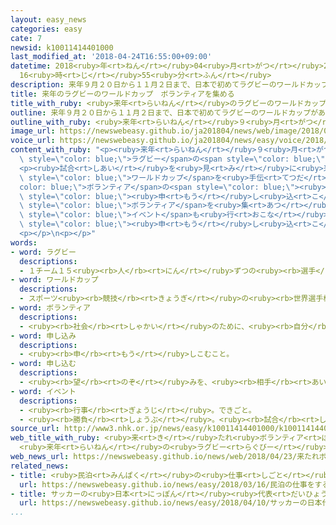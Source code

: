 ```yaml
---
layout: easy_news
categories: easy
cate: 7
newsid: k10011414401000
last_modified_at: '2018-04-24T16:55:00+09:00'
datetime: 2018<ruby>年<rt>ねん</rt></ruby>04<ruby>月<rt>がつ</rt></ruby>24<ruby>日<rt>にち</rt></ruby>
  16<ruby>時<rt>じ</rt></ruby>55<ruby>分<rt>ふん</rt></ruby>
description: 来年９月２０日から１１月２日まで、日本で初めてラグビーのワールドカップがあります。
title: 来年のラグビーのワールドカップ　ボランティアを集める
title_with_ruby: <ruby>来年<rt>らいねん</rt></ruby>のラグビーのワールドカップ　ボランティアを<ruby>集<rt>あつ</rt></ruby>める
outline: 来年９月２０日から１１月２日まで、日本で初めてラグビーのワールドカップがあります。
outline_with_ruby: <ruby>来年<rt>らいねん</rt></ruby>９<ruby>月<rt>がつ</rt></ruby><ruby>２０日<rt>はつか</rt></ruby>から１１<ruby>月<rt>がつ</rt></ruby><ruby>２日<rt>ふつか</rt></ruby>まで、<ruby>日本<rt>にっぽん</rt></ruby>で<ruby>初<rt>はじ</rt></ruby>めてラグビーのワールドカップがあります。
image_url: https://newswebeasy.github.io/ja201804/news/web/image/2018/04/23/K10011414401_1804231738_1804231738_01_02.jpg
voice_url: https://newswebeasy.github.io/ja201804/news/easy/voice/2018/04/24/k10011414401000.mp4
content_with_ruby: "<p><ruby>来年<rt>らいねん</rt></ruby>９<ruby>月<rt>がつ</rt></ruby><ruby>２０日<rt>はつか</rt></ruby>から１１<ruby>月<rt>がつ</rt></ruby><ruby>２日<rt>ふつか</rt></ruby>まで、<ruby>日本<rt>にっぽん</rt></ruby>で<ruby>初<rt>はじ</rt></ruby>めて<span\
  \ style=\"color: blue;\">ラグビー</span>の<span style=\"color: blue;\">ワールドカップ</span>があります。<ruby>試合<rt>しあい</rt></ruby>は１２の<ruby>会場<rt>かいじょう</rt></ruby>で<ruby>行<rt>おこな</rt></ruby>います。</p>\n\
  <p><ruby>試合<rt>しあい</rt></ruby>を<ruby>見<rt>み</rt></ruby>に<ruby>来<rt>き</rt></ruby>た<ruby>人<rt>ひと</rt></ruby>たちの<ruby>案内<rt>あんない</rt></ruby>など、<span\
  \ style=\"color: blue;\">ワールドカップ</span>を<ruby>手伝<rt>てつだ</rt></ruby>う<span style=\"\
  color: blue;\">ボランティア</span>の<span style=\"color: blue;\"><ruby>申<rt>もう</rt></ruby>し<ruby>込<rt>こ</rt></ruby>み</span>が４<ruby>月<rt>がつ</rt></ruby>２３<ruby>日<rt>にち</rt></ruby>から<ruby>始<rt>はじ</rt></ruby>まりました。<ruby>日本語<rt>にほんご</rt></ruby>がわかる１８<ruby>歳<rt>さい</rt></ruby><ruby>以上<rt>いじょう</rt></ruby>の<ruby>人<rt>ひと</rt></ruby>などが<span\
  \ style=\"color: blue;\"><ruby>申<rt>もう</rt></ruby>し<ruby>込<rt>こ</rt></ruby>む</span>ことができます。たくさんの<span\
  \ style=\"color: blue;\">ボランティア</span>を<ruby>集<rt>あつ</rt></ruby>めるため、<ruby>東京<rt>とうきょう</rt></ruby>では<span\
  \ style=\"color: blue;\">イベント</span>も<ruby>行<rt>おこな</rt></ruby>いました。</p>\n<p><span\
  \ style=\"color: blue;\"><ruby>申<rt>もう</rt></ruby>し<ruby>込<rt>こ</rt></ruby>み</span>は７<ruby>月<rt>がつ</rt></ruby>１８<ruby>日<rt>にち</rt></ruby>までインターネットでできます。</p>\n\
  <p></p>\n<p></p>"
words:
- word: ラグビー
  descriptions:
  - １チーム１５<ruby><rb>人</rb><rt>にん</rt></ruby>ずつの<ruby><rb>選手</rb><rt>せんしゅ</rt></ruby>が、<ruby><rb>楕円形</rb><rt>だえんけい</rt></ruby>のボールを、<ruby><rb>持</rb><rt>も</rt></ruby>って<ruby><rb>走</rb><rt>はし</rt></ruby>ったり、けったりして<ruby><rb>相手側</rb><rt>あいてがわ</rt></ruby>のゴールライン<ruby><rb>内</rb><rt>ない</rt></ruby>に<ruby><rb>入</rb><rt>い</rt></ruby>れ、<ruby><rb>得点</rb><rt>とくてん</rt></ruby>を<ruby><rb>争</rb><rt>あらそ</rt></ruby>う<ruby><rb>競技</rb><rt>きょうぎ</rt></ruby>。
- word: ワールドカップ
  descriptions:
  - スポーツ<ruby><rb>競技</rb><rt>きょうぎ</rt></ruby>の<ruby><rb>世界選手権大会</rb><rt>せかいせんしゅけんたいかい</rt></ruby>の<ruby><rb>優勝者</rb><rt>ゆうしょうしゃ</rt></ruby>にあたえられるカップ。また、そのカップを<ruby><rb>争</rb><rt>あらそ</rt></ruby>う<ruby><rb>大会</rb><rt>たいかい</rt></ruby>。<ruby><rb>W杯</rb><rt>ダブリューはい</rt></ruby>。
- word: ボランティア
  descriptions:
  - <ruby><rb>社会</rb><rt>しゃかい</rt></ruby>のために、<ruby><rb>自分</rb><rt>じぶん</rt></ruby>から<ruby><rb>進</rb><rt>すす</rt></ruby>んで、<ruby><rb>無料</rb><rt>むりょう</rt></ruby>で<ruby><rb>奉仕活動</rb><rt>ほうしかつどう</rt></ruby>をする<ruby><rb>人</rb><rt>ひと</rt></ruby>。
- word: 申し込み
  descriptions:
  - <ruby><rb>申</rb><rt>もう</rt></ruby>しこむこと。
- word: 申し込む
  descriptions:
  - <ruby><rb>望</rb><rt>のぞ</rt></ruby>みを、<ruby><rb>相手</rb><rt>あいて</rt></ruby>に<ruby><rb>伝</rb><rt>つた</rt></ruby>える。<ruby><rb>申</rb><rt>もう</rt></ruby>し<ruby><rb>入</rb><rt>い</rt></ruby>れる。
- word: イベント
  descriptions:
  - <ruby><rb>行事</rb><rt>ぎょうじ</rt></ruby>。できごと。
  - <ruby><rb>勝負</rb><rt>しょうぶ</rt></ruby>。<ruby><rb>試合</rb><rt>しあい</rt></ruby>。
source_url: http://www3.nhk.or.jp/news/easy/k10011414401000/k10011414401000.html
web_title_with_ruby: <ruby>来<rt>き</rt></ruby>たれ<ruby>ボランティア<rt>ぼらんてぃあ</rt></ruby>
  <ruby>来年<rt>らいねん</rt></ruby>の<ruby>ラグビー<rt>らぐびー</rt></ruby>Ｗ<ruby>杯<rt>はい</rt></ruby>で１<ruby>万人<rt>まんにん</rt></ruby><ruby>募集<rt>ぼしゅう</rt></ruby>
web_news_url: https://newswebeasy.github.io/news/web/2018/04/23/来たれボランティア-来年のラグビーW杯で1万人募集
related_news:
- title: <ruby>民泊<rt>みんぱく</rt></ruby>の<ruby>仕事<rt>しごと</rt></ruby>をするための<ruby>申<rt>もう</rt></ruby>し<ruby>込<rt>こ</rt></ruby>みが<ruby>始<rt>はじ</rt></ruby>まる
  url: https://newswebeasy.github.io/news/easy/2018/03/16/民泊の仕事をするための申し込みが始まる
- title: サッカーの<ruby>日本<rt>にっぽん</rt></ruby><ruby>代表<rt>だいひょう</rt></ruby>の<ruby>監督<rt>かんとく</rt></ruby>が<ruby>交代<rt>こうたい</rt></ruby>する
  url: https://newswebeasy.github.io/news/easy/2018/04/10/サッカーの日本代表の監督が交代する
...
```

